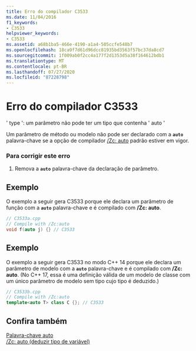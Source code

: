 ```yaml
---
title: Erro do compilador C3533
ms.date: 11/04/2016
f1_keywords:
- C3533
helpviewer_keywords:
- C3533
ms.assetid: a68b1ba5-466e-4190-a1a4-505ccfe548b7
ms.openlocfilehash: 18ca9f7d61d96dcc81935bd3563f57bc37da8cd7
ms.sourcegitcommit: 1f009ab0f2cc4a177f2d1353d5a38f164612bdb1
ms.translationtype: MT
ms.contentlocale: pt-BR
ms.lasthandoff: 07/27/2020
ms.locfileid: "87228798"
---
```

# <a name="compiler-error-c3533"></a>Erro do compilador C3533

' type ': um parâmetro não pode ter um tipo que contenha ' auto '

Um parâmetro de método ou modelo não pode ser declarado com a **`auto`** palavra-chave se a opção de compilador [/Zc: auto](../../build/reference/zc-auto-deduce-variable-type.md) padrão estiver em vigor.

### <a name="to-correct-this-error"></a>Para corrigir este erro

1. Remova a **`auto`** palavra-chave da declaração de parâmetro.

## <a name="example"></a>Exemplo

O exemplo a seguir gera C3533 porque ele declara um parâmetro de função com a **`auto`** palavra-chave e é compilado com **/Zc: auto**.

```cpp
// C3533a.cpp
// Compile with /Zc:auto
void f(auto j) {} // C3533
```

## <a name="example"></a>Exemplo

O exemplo a seguir gera C3533 no modo C++ 14 porque ele declara um parâmetro de modelo com a **`auto`** palavra-chave e é compilado com **/Zc: auto**. (No C++ 17, essa é uma definição válida de um modelo de classe com um único parâmetro de modelo sem tipo cujo tipo é deduzido.)

```cpp
// C3533b.cpp
// Compile with /Zc:auto
template<auto T> class C {}; // C3533
```

## <a name="see-also"></a>Confira também

[Palavra-chave auto](../../cpp/auto-keyword.md)<br/>
[/Zc: auto (deduzir tipo de variável)](../../build/reference/zc-auto-deduce-variable-type.md)

